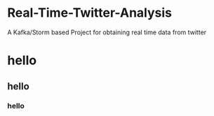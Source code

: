 # Real-Time-Twitter-Analysis
A Kafka/Storm based Project for obtaining real time data from twitter
# hello
## hello
### hello

